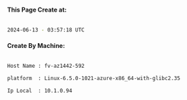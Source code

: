 
   
#### This Page Create at:

```bash

2024-06-13 - 03:57:18 UTC

```

#### Create By Machine:

```bash

Host Name : fv-az1442-592

platform  : Linux-6.5.0-1021-azure-x86_64-with-glibc2.35

Ip Local  : 10.1.0.94

```

